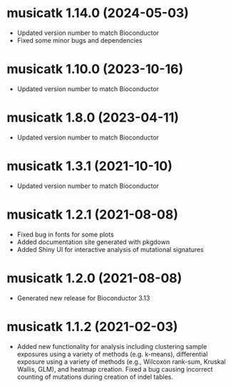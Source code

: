 # musicatk 1.14.0 (2024-05-03)
* Updated version number to match Bioconductor 
* Fixed some minor bugs and dependencies

# musicatk 1.10.0 (2023-10-16)
* Updated version number to match Bioconductor

# musicatk 1.8.0 (2023-04-11)
* Updated version number to match Bioconductor

# musicatk 1.3.1 (2021-10-10)
* Updated version number to match Bioconductor

# musicatk 1.2.1 (2021-08-08)
* Fixed bug in fonts for some plots
* Added documentation site generated with pkgdown
* Added Shiny UI for interactive analysis of mutational signatures

# musicatk 1.2.0 (2021-08-08)
* Generated new release for Bioconductor 3.13

# musicatk 1.1.2 (2021-02-03)
* Added new functionality for analysis including clustering sample exposures using a variety of methods (e.g. k-means), differential exposure using a variety of methods (e.g., Wilcoxon rank-sum, Kruskal Wallis, GLM), and heatmap creation. Fixed a bug causing incorrect counting of mutations during creation of indel tables.
